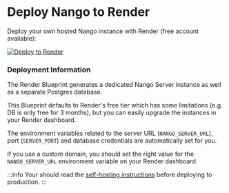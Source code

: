 # Deploy Nango to Render

Deploy your own hosted Nango instance with Render (free account available):

[![Deploy to Render](https://render.com/images/deploy-to-render-button.svg)](https://render.com/deploy?repo=https://github.com/NangoHQ/nango-render)

### Deployment Information

The Render Blueprint generates a dedicated Nango Server instance as well as a separate Postgres database.

This Blueprint defaults to Render's free tier which has some limitations (e.g. DB is only free for 3 months), but you can easily upgrade the instances in your Render dashboard.

The environment variables related to the server URL (`NANGO_SERVER_URL`), port (`SERVER_PORT`) and database credentials are automatically set for you.

If you use a custom domain, you should set the right value for the `NANGO_SERVER_URL` environment variable on your Render dashboard.

:::info
Your should read the [self-hosting instructions](./oss-instructions.md) before deploying to production.
:::
